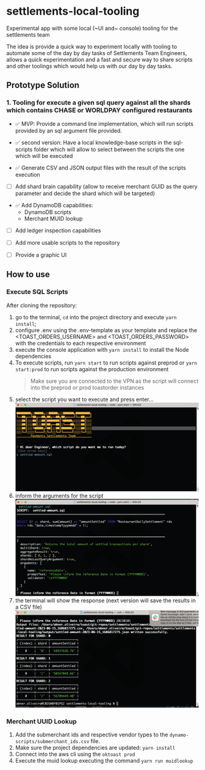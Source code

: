 # settlements-local-tooling

Experimental app with some local (~UI and~ console) tooling for the settlements team

The idea is provide a quick way to experiment locally with tooling to automate some of the
day by day tasks of Settlements Team Engineers, allows a quick experimentation and a fast and secure way
to share scripts and other toolings which would help us with our day by day tasks.


## Prototype Solution

### 1. Tooling for execute a given sql query against all the shards which contains CHASE or WORLDPAY configured restaurants


* ✅ MVP: Provide a command line implementation, which will run scripts provided by an sql argument file provided.

* ✅ second version: Have a local knowledge-base scripts in the sql-scripts folder which will allow to select between the scripts the one which will be executed

* ✅ Generate CSV and JSON output files with the result of the scripts execution

* [ ] Add shard brain capability (allow to receive merchant GUID as the query parameter and decide the shard which will be targeted)

* ✅ Add DynamoDB capabilities:
  - DynamoDB scripts
  - Merchant MUID lookup

* [ ] Add ledger inspection capabilities   

* [ ] Add more usable scripts to the repository

* [ ] Provide a graphic UI


## How to use


### Execute SQL Scripts
After cloning the repository:

1. go to the terminal, `cd` into the project directory and execute `yarn install`;
2. configure .env using the .env-template as your template and replace the <TOAST_ORDERS_USERNAME> and <TOAST_ORDERS_PASSWORD> with the credentials to each respective environment
3. execute the console application with `yarn install` to install the Node dependencies
4. To execute scripts, run `yarn start` to run scripts against preprod or `yarn start:prod` to run scripts against the production environment
    > Make sure you are connected to the VPN as the script will connect into the preprod or prod
    toastorder instances
5. select the script you want to execute and press enter...
   ![Script Selection Screen](docs/script-selection.png)
6. inform the arguments for the script
   ![Script Arguments Prompt](docs/script-arguments.png)
7. the terminal will show the response (next version will save the results in a CSV file)
   ![Script Results](docs/script-result.png)


### Merchant UUID Lookup

1. Add the submerchant ids and respective vendor types to the `dynamo-scripts/submerchant_ids.csv` file.
2. Make sure the project dependencies are updated: `yarn install`
3. Connect into the aws cli using the `oktoast prod`
4. Execute the muid lookup executing the command `yarn run muidlookup`